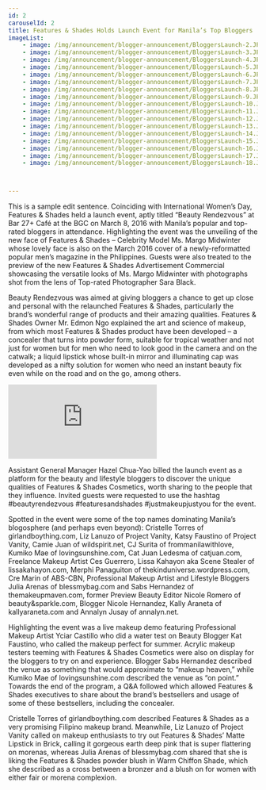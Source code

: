 ```yaml
---
id: 2
carouselId: 2
title: Features & Shades Holds Launch Event for Manila’s Top Bloggers
imageList:
    - image: /img/announcement/blogger-announcement/BloggersLaunch-2.JPG
    - image: /img/announcement/blogger-announcement/BloggersLaunch-3.JPG
    - image: /img/announcement/blogger-announcement/BloggersLaunch-4.JPG
    - image: /img/announcement/blogger-announcement/BloggersLaunch-5.JPG
    - image: /img/announcement/blogger-announcement/BloggersLaunch-6.JPG
    - image: /img/announcement/blogger-announcement/BloggersLaunch-7.JPG
    - image: /img/announcement/blogger-announcement/BloggersLaunch-8.JPG
    - image: /img/announcement/blogger-announcement/BloggersLaunch-9.JPG
    - image: /img/announcement/blogger-announcement/BloggersLaunch-10.JPG
    - image: /img/announcement/blogger-announcement/BloggersLaunch-11.JPG
    - image: /img/announcement/blogger-announcement/BloggersLaunch-12.JPG
    - image: /img/announcement/blogger-announcement/BloggersLaunch-13.JPG
    - image: /img/announcement/blogger-announcement/BloggersLaunch-14.JPG
    - image: /img/announcement/blogger-announcement/BloggersLaunch-15.JPG
    - image: /img/announcement/blogger-announcement/BloggersLaunch-16.JPG
    - image: /img/announcement/blogger-announcement/BloggersLaunch-17.JPG
    - image: /img/announcement/blogger-announcement/BloggersLaunch-18.JPG



---
```


This is a sample edit sentence. Coinciding with International Women’s Day, Features & Shades held a launch event, aptly titled “Beauty Rendezvous” at Bar 27+ Café at the BGC on March 8, 2016 with Manila’s popular and top-rated bloggers in attendance.  Highlighting the event was the unveiling of the  new face of Features & Shades – Celebrity Model Ms. Margo Midwinter whose lovely face is also on the March 2016 cover of  a newly-reformatted popular men’s magazine in the Philippines.    Guests were also treated to the preview of the new Features & Shades Advertisement Commercial showcasing the versatile looks of Ms. Margo Midwinter with photographs shot from the lens of Top-rated Photographer Sara Black. 

Beauty Rendezvous was aimed at giving bloggers a chance to get up close and personal with the relaunched Features & Shades, particularly the brand’s wonderful range of products and their amazing qualities.  Features & Shades Owner Mr. Edmon Ngo explained the art and science of makeup, from which most Features & Shades product have been developed – a concealer that turns into powder form, suitable for tropical weather and not just for women but for men who need to look good in the camera and on the catwalk; a liquid lipstick whose built-in mirror and illuminating cap was developed as a nifty solution for women who need an instant beauty fix even while on the road and on the go, among others. 

<section id="video-section">
    <div class="video-container">
        <iframe src="https://www.youtube.com/embed/TUwS7UZAWHo?rel=0" frameborder="0" webkitallowfullscreen mozallowfullscreen allowfullscreen></iframe>
    </div>
</section>

Assistant General Manager Hazel Chua-Yao billed the launch event as a platform for the beauty and lifestyle bloggers to discover the unique qualities of Features & Shades Cosmetics, worth sharing to the people that they influence.   Invited guests were requested to use the hashtag #beautyrendezvous #featuresandshades #justmakeupjustyou for the event.  

Spotted in the event were some of the top names dominating Manila’s blogosphere (and perhaps even beyond): Cristelle Torres of girlandboything.com, Liz Lanuzo of Project Vanity, Katsy Faustino of Project Vanity, Camie Juan of wildspirit.net, CJ Surita of frommanilawithlove, Kumiko Mae of lovingsunshine.com, Cat Juan Ledesma of catjuan.com, Freelance Makeup Artist Ces Guerrero, Lissa Kahayon aka Scene Stealer of lissakahayon.com, Merphi Panaguiton of thekinduniverse.wordpress.com, Cre Marin of ABS-CBN, Professional Makeup Artist and Lifestyle Bloggers Julia Arenas of blessmybag.com and Sabs Hernandez of themakeupmaven.com, former Preview Beauty Editor Nicole Romero of beauty&sparkle.com, Blogger Nicole Hernandez, Kally Araneta of kallyaraneta.com and Annalyn Jusay of annalyn.net. 

Highlighting the event was a live makeup demo featuring Professional Makeup Artist Yciar Castillo who did a water test on Beauty Blogger Kat Faustino, who called the makeup perfect for summer.   Acrylic makeup testers teeming with Features & Shades Cosmetics were also on display for the bloggers to try on and experience.  Blogger Sabs Hernandez described the venue as something that would approximate to “makeup heaven,” while Kumiko Mae of lovingsunshine.com described the venue as “on point.”  Towards the end of the program, a Q&A followed which allowed Features & Shades executives to share about the brand’s bestsellers and usage of some of these bestsellers, including the concealer.   

Cristelle Torres of girlandboything.com described Features & Shades as a very promising Filipino makeup brand.  Meanwhile, Liz Lanuzo of Project Vanity called on makeup enthusiasts to try out Features & Shades’ Matte Lipstick in Brick, calling it gorgeous earth deep pink that is super flattering on morenas, whereas Julia Arenas of blessmybag.com shared that she is liking the Features & Shades powder blush in Warm Chiffon Shade, which she described as a cross between a bronzer and a blush on for women with either fair or morena complexion. 
